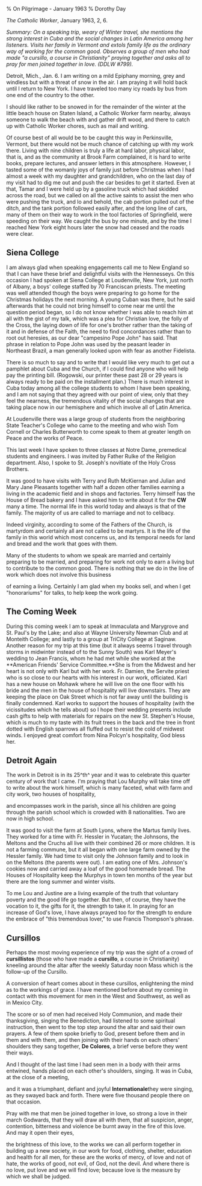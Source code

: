 % On Pilgrimage - January 1963
% Dorothy Day

*The Catholic Worker*, January 1963, 2, 6.

*Summary: On a speaking trip, weary of Winter travel, she mentions the
strong interest in Cuba and the social changes in Latin America among
her listeners. Visits her family in Vermont and extols family life as
the ordinary way of working for the common good. Observes a group of men
who had made "a cursillo, a course in Christianity" praying together and
asks all to pray for men joined together in love. (DDLW \#799).*

Detroit, Mich., Jan. 6. I am writing on a mild Epiphany morning, grey
and windless but with a threat of snow in the air. I am praying it will
hold back until I return to New York. I have traveled too many icy roads
by bus from one end of the country to the other.

I should like rather to be snowed in for the remainder of the winter at
the little beach house on Staten Island, a Catholic Worker farm nearby,
always someone to walk the beach with and gather drift wood, and there
to catch up with Catholic Worker chores, such as mail and writing.

Of course best of all would be to be caught this way in Perkinsville,
Vermont, but there would not be much chance of catching up with my work
there. Living with nine children is truly a life at hard labor, physical
labor, that is, and as the community at Brook Farm complained, it is
hard to write books, prepare lectures, and answer letters in this
atmosphere. However, I tasted some of the womanly joys of family just
before Christmas when I had almost a week with my daughter and
grandchildren, who on the last day of my visit had to dig me out and
push the car besides to get it started. Even at that, Tamar and I were
held up by a gasoline truck which had skidded across the road, but we
called on all the active saints to assist the men who were pushing the
truck, and lo and behold, the cab portion pulled out of the ditch, and
the tank portion followed easily after, and the long line of cars, many
of them on their way to work in the tool factories of Springfield, were
speeding on their way. We caught the bus by one minute, and by the time
I reached New York eight hours later the snow had ceased and the roads
were clear.

Siena College
-------------

I am always glad when speaking engagements call me to New England so
that I can have these brief and delightful visits with the Hennesseys.
On this occasion I had spoken at Siena College at Loudenville, New York,
just north of Albany, a boys' college staffed by 70 Franciscan priests.
The meeting was well attended though the boys were preparing to go home
for the Christmas holidays the next morning. A young Cuban was there,
but he said afterwards that he could not bring himself to come near me
until the question period began, so I do not know whether I was able to
reach him at all with the gist of my talk, which was a plea for
Christian love, the folly of the Cross, the laying down of life for
one's brother rather than the taking of it and in defense of the Faith,
the need to find concordances rather than to root out heresies, as our
dear "campesino Pope John" has said. That phrase in relation to Pope
John was used by the peasant leader in Northeast Brazil, a man generally
looked upon with fear as another Fidelista.

There is so much to say and to write that I would like very much to get
out a pamphlet about Cuba and the Church, if I could find anyone who
will help pay the printing bill. (Rogowski, our printer these past 28 or
29 years is always ready to be paid on the installment plan.) There is
much interest in Cuba today among all the college students to whom I
have been speaking, and I am not saying that they agreed with our point
of view, only that they feel the nearness, the tremendous vitality of
the social changes that are taking place now in our hemisphere and which
involve all of Latin America.

At Loudenville there was a large group of students from the neighboring
State Teacher's College who came to the meeting and who wish Tom Cornell
or Charles Butterworth to come speak to them at greater length on Peace
and the works of Peace.

This last week I have spoken to three classes at Notre Dame, premedical
students and engineers. I was invited by Father Rulke of the Religion
department. Also, I spoke to St. Joseph's novitiate of the Holy Cross
Brothers.

It was good to have visits with Terry and Ruth McKiernan and Julian and
Mary Jane Pleasants together with half a dozen other families earning a
living in the academic field and in shops and factories. Terry himself
has the House of Bread bakery and I have asked him to write about it for
the **CW** many a time. The normal life in this world today and always
is that of the family. The majority of us are called to marriage and not
to celibacy.

Indeed virginity, according to some of the Fathers of the Church, is
martyrdom and certainly all are not called to be martyrs. It is the life
of the family in this world which most concerns us, and its temporal
needs for land and bread and the work that goes with them.

Many of the students to whom we speak are married and certainly
preparing to be married, and preparing for work not only to earn a
living but to contribute to the common good. There is nothing that we do
in the line of work which does not involve this business

of earning a living. Certainly I am glad when my books sell, and when I
get "honorariums" for talks, to help keep the work going.

The Coming Week
---------------

During this coming week I am to speak at Immaculata and Marygrove and
St. Paul's by the Lake; and also at Wayne University Newman Club and at
Monteith College; and lastly to a group at TriCity College at Saginaw.
Another reason for my trip at this time (but it always seems I travel
through storms in midwinter instead of to the Sunny South) was Karl
Meyer's wedding to Jean Francis, whom he had met while she worked at the
**American Friends' Service Committee.**She is from the Midwest and her
heart is not only with Karl but with her work. Fr. Damien, the Servite
priest who is so close to our hearts with his interest in our work,
officiated. Karl has a new house on Mohawk where he will live on the one
floor with his bride and the men in the house of hospitality will live
downstairs. They are keeping the place on Oak Street which is not far
away until the building is finally condemned. Karl works to support the
houses of hospitality (with the vicissitudes which he tells about) so I
hope their wedding presents include cash gifts to help with materials
for repairs on the new St. Stephen's House, which is much to my taste
with its fruit trees in the back and the tree in front dotted with
English sparrows all fluffed out to resist the cold of midwest winds. I
enjoyed great comfort from Nina Polcyn's hospitality, God bless her.

Detroit Again
-------------

The work in Detroit is in its 25^th^ year and it was to celebrate this
quarter century of work that I came. I'm praying that Lou Murphy will
take time off to write about the work himself, which is many faceted,
what with farm and city work, two houses of hospitality,

and encompasses work in the parish, since all his children are going
through the parish school which is crowded with 8 nationalities. Two are
now in high school.

It was good to visit the farm at South Lyons, where the Martus family
lives. They worked for a time with Fr. Hessler in Yucatan; the Johnsons,
the Meltons and the Cruchs all live with their combined 26 or more
children. It is not a farming commune, but it all began with one large
farm owned by the Hessler family. We had time to visit only the Johnson
family and to look in on the Meltons (the parents were out). I am eating
one of Mrs. Johnson's cookies now and carried away a loaf of the good
homemade bread. The Houses of Hospitality keep the Murphys in town ten
months of the year but there are the long summer and winter visits.

To me Lou and Justine are a living example of the truth that voluntary
poverty and the good life go together. But then, of course, they have
the vocation to it, the gifts for it, the strength to take it. In
praying for an increase of God's love, I have always prayed too for the
strength to endure the embrace of "this tremendous lover," to use
Francis Thompson's phrase.

Cursillos
---------

Perhaps the most moving experience of my trip was the sight of a crowd
of **cursillistos** (those who have made a **cursillo**, a course in
Christianity) kneeling around the altar after the weekly Saturday noon
Mass which is the follow-up of the Cursillo.

A conversion of heart comes about in these cursillos, enlightening the
mind as to the workings of grace. I have mentioned before about my
coming in contact with this movement for men in the West and Southwest,
as well as in Mexico City.

The score or so of men had received Holy Communion, and made their
thanksgiving, singing the Benediction, had listened to some spiritual
instruction, then went to the top step around the altar and said their
own prayers. A few of them spoke briefly to God, present before them and
in them and with them, and then joining with their hands on each others'
shoulders they sang together, **De Colores**, a brief verse before they
went their ways.

And I thought of the last time I had seen men in a body with their arms
entwined, hands placed on each other's shoulders, singing. It was in
Cuba, at the close of a meeting,

and it was a triumphant, defiant and joyful **Internationale**they were
singing, as they swayed back and forth. There were five thousand people
there on that occasion.

Pray with me that men be joined together in love, so strong a love in
their march Godwards, that they will draw all with them, that all
suspicion, anger, contention, bitterness and violence be burnt away in
the fire of this love. And may it open their eyes,

the brightness of this love, to the works we can all perform together in
building up a new society, in our work for food, clothing, shelter,
education and health for all men, for these are the works of mercy, of
love and not of hate, the works of good, not evil, of God, not the
devil. And where there is no love, put love and we will find love;
because love is the measure by which we shall be judged.
